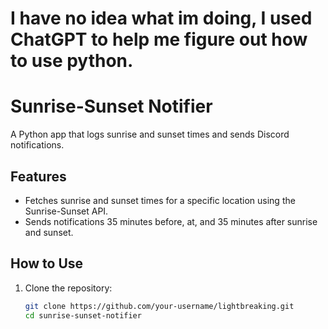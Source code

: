 # I have no idea what im doing, I used ChatGPT to help me figure out how to use python.

# Sunrise-Sunset Notifier

A Python app that logs sunrise and sunset times and sends Discord notifications.

## Features
- Fetches sunrise and sunset times for a specific location using the Sunrise-Sunset API.
- Sends notifications 35 minutes before, at, and 35 minutes after sunrise and sunset.

## How to Use
1. Clone the repository:
   ```bash
   git clone https://github.com/your-username/lightbreaking.git
   cd sunrise-sunset-notifier
